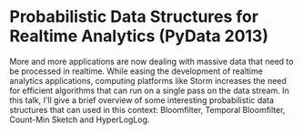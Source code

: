 Probabilistic Data Structures for Realtime Analytics (PyData 2013)
==================================================================

More and more applications are now dealing with massive data that need to be processed in realtime. While easing the development of realtime analytics applications, computing platforms like Storm increases the need for efficient algorithms that can run on a single pass on the data stream. In this talk, I'll give a brief overview of some interesting probabilistic data structures that can used in this context: Bloomfilter, Temporal Bloomfilter, Count-Min Sketch and HyperLogLog.
